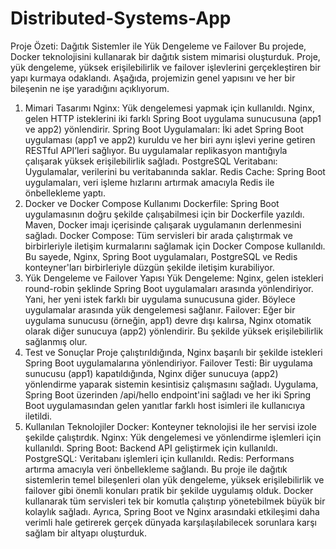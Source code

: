 # Distributed-Systems-App
Proje Özeti: Dağıtık Sistemler ile Yük Dengeleme ve Failover
Bu projede, Docker teknolojisini kullanarak bir dağıtık sistem mimarisi oluşturduk. Proje, yük dengeleme, yüksek erişilebilirlik ve failover işlevlerini gerçekleştiren bir yapı kurmaya odaklandı. Aşağıda, projemizin genel yapısını ve her bir bileşenin ne işe yaradığını açıklıyorum.

1. Mimari Tasarımı
Nginx: Yük dengelemesi yapmak için kullanıldı. Nginx, gelen HTTP isteklerini iki farklı Spring Boot uygulama sunucusuna (app1 ve app2) yönlendirir.
Spring Boot Uygulamaları: İki adet Spring Boot uygulaması (app1 ve app2) kuruldu ve her biri aynı işlevi yerine getiren RESTful API’leri sağlıyor. Bu uygulamalar replikasyon mantığıyla çalışarak yüksek erişilebilirlik sağladı.
PostgreSQL Veritabanı: Uygulamalar, verilerini bu veritabanında saklar.
Redis Cache: Spring Boot uygulamaları, veri işleme hızlarını artırmak amacıyla Redis ile önbellekleme yaptı.
2. Docker ve Docker Compose Kullanımı
Dockerfile: Spring Boot uygulamasının doğru şekilde çalışabilmesi için bir Dockerfile yazıldı. Maven, Docker imajı içerisinde çalışarak uygulamanın derlenmesini sağladı.
Docker Compose: Tüm servisleri bir arada çalıştırmak ve birbirleriyle iletişim kurmalarını sağlamak için Docker Compose kullanıldı. Bu sayede, Nginx, Spring Boot uygulamaları, PostgreSQL ve Redis konteyner'ları birbirleriyle düzgün şekilde iletişim kurabiliyor.
3. Yük Dengeleme ve Failover Yapısı
Yük Dengeleme: Nginx, gelen istekleri round-robin şeklinde Spring Boot uygulamaları arasında yönlendiriyor. Yani, her yeni istek farklı bir uygulama sunucusuna gider. Böylece uygulamalar arasında yük dengelemesi sağlanır.
Failover: Eğer bir uygulama sunucusu (örneğin, app1) devre dışı kalırsa, Nginx otomatik olarak diğer sunucuya (app2) yönlendirir. Bu şekilde yüksek erişilebilirlik sağlanmış olur.
4. Test ve Sonuçlar
Proje çalıştırıldığında, Nginx başarılı bir şekilde istekleri Spring Boot uygulamalarına yönlendiriyor.
Failover Testi: Bir uygulama sunucusu (app1) kapatıldığında, Nginx diğer sunucuya (app2) yönlendirme yaparak sistemin kesintisiz çalışmasını sağladı.
Uygulama, Spring Boot üzerinden /api/hello endpoint'ini sağladı ve her iki Spring Boot uygulamasından gelen yanıtlar farklı host isimleri ile kullanıcıya iletildi.
5. Kullanılan Teknolojiler
Docker: Konteyner teknolojisi ile her servisi izole şekilde çalıştırdık.
Nginx: Yük dengelemesi ve yönlendirme işlemleri için kullanıldı.
Spring Boot: Backend API geliştirmek için kullanıldı.
PostgreSQL: Veritabanı işlemleri için kullanıldı.
Redis: Performans artırma amacıyla veri önbellekleme sağlandı.
Bu proje ile dağıtık sistemlerin temel bileşenleri olan yük dengeleme, yüksek erişilebilirlik ve failover gibi önemli konuları pratik bir şekilde uygulamış olduk. Docker kullanarak tüm servisleri tek bir komutla çalıştırıp yönetebilmek büyük bir kolaylık sağladı. Ayrıca, Spring Boot ve Nginx arasındaki etkileşimi daha verimli hale getirerek gerçek dünyada karşılaşılabilecek sorunlara karşı sağlam bir altyapı oluşturduk.

